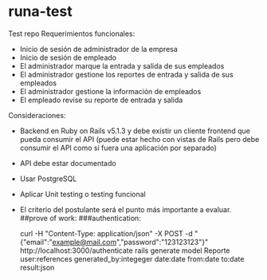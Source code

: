 # runa-test
Test repo
Requerimientos funcionales:
- Inicio de sesión de administrador de la empresa
- Inicio de sesión de empleado
- El administrador marque la entrada y salida de sus empleados
- El administrador gestione los reportes de entrada y salida de sus empleados
- El administrador gestione la información de empleados
- El empleado revise su reporte de entrada y salida

Consideraciones:
- Backend en Ruby on Rails v5.1.3 y debe existir un cliente frontend que pueda consumir el API (puede estar hecho con vistas de Rails pero debe consumir el API como si fuera una aplicación por separado)
- API debe estar documentado
- Usar PostgreSQL
- Aplicar Unit testing o testing funcional
- El criterio del postulante será el punto más importante a evaluar.
##prove of work: 
###authentication:

    curl -H "Content-Type: application/json" -X POST -d "{\"email\":\"example@mail.com\",\"password\":\"123123123\"}" http://localhost:3000/authenticate
rails generate model Reporte user:references generated_by:integeger date:date from:date to:date result:json